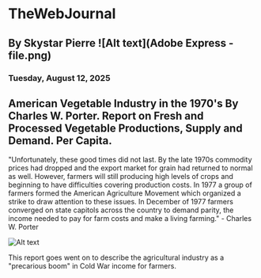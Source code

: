 # TheWebJournal
## By Skystar Pierre  ![Alt text](Adobe Express - file.png)

### Tuesday, August 12, 2025

## American Vegetable Industry in the 1970's By Charles W. Porter. Report on Fresh and Processed Vegetable Productions, Supply and Demand. Per Capita.
"Unfortunately, these good times did not last. By the late 1970s commodity prices had dropped and the export market for grain had returned to normal as well. However, farmers will still producing high levels of crops and beginning to have difficulties covering production costs. In 1977 a group of farmers formed the American Agriculture Movement which organized a strike to draw attention to these issues. In December of 1977 farmers converged on state capitols across the country to demand parity, the income needed to pay for farm costs and make a living farming." - Charles W. Porter

![Alt text](https://cdn-ilbhofd.nitrocdn.com/GylVsJfULsgVDWUCFBufHmCoRzeNFaNW/assets/images/optimized/rev-a5eadd5/www.morningagclips.com/wp-content/uploads/2023/01/iiif-service_afc_afc1981005_afc1981005_gs17_afc1981005_gs17_01-full-pct_25-0-default-720x400.png)

This report goes went on to describe the agricultural industry as a "precarious boom" in Cold War income for farmers. 


